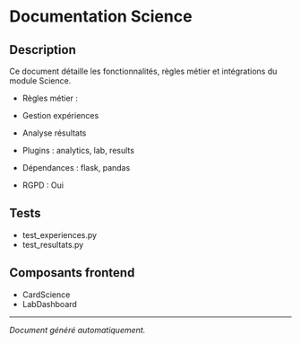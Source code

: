 # Documentation Science

## Description
Ce document détaille les fonctionnalités, règles métier et intégrations du module Science.

- Règles métier :
- Gestion expériences
- Analyse résultats


- Plugins : analytics, lab, results
- Dépendances : flask, pandas
- RGPD : Oui

## Tests
- test_experiences.py
- test_resultats.py


## Composants frontend
- CardScience
- LabDashboard


---
*Document généré automatiquement.*